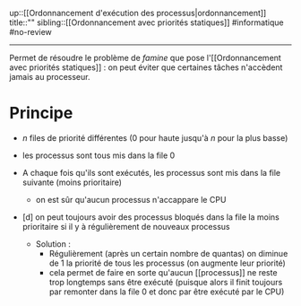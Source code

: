 up::[[Ordonnancement d'exécution des processus|ordonnancement]]
title::""
sibling::[[Ordonnancement avec priorités statiques]]
#informatique #no-review 

----
Permet de résoudre le problème de _famine_ que pose l'[[Ordonnancement avec priorités statiques]] : on peut éviter que certaines tâches n'accèdent jamais au processeur.

# Principe
 - $n$ files de priorité différentes ($0$ pour haute jusqu'à $n$ pour la plus basse)
 - les processus sont tous mis dans la file $0$
 - A chaque fois qu'ils sont exécutés, les processus sont mis dans la file suivante (moins prioritaire)
     - on est sûr qu'aucun processus n'accappare le CPU

 - [d] on peut toujours avoir des processus bloqués dans la file la moins prioritaire si il y à régulièrement de nouveaux processus
    - Solution :
        - Régulièrement (après un certain nombre de quantas) on diminue de 1 la priorité de tous les processus (on augmente leur priorité)
        - cela permet de faire en sorte qu'aucun [[processus]] ne reste trop longtemps sans être exécuté (puisque alors il finit toujours par remonter dans la file $0$ et donc par être exécuté par le CPU)
